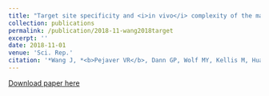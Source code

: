 ```yaml
---
title: "Target site specificity and <i>in vivo</i> complexity of the mammalian arginylome"
collection: publications
permalink: /publication/2018-11-wang2018target
excerpt: ''
date: 2018-11-01
venue: 'Sci. Rep.'
citation: '*Wang J, *<b>Pejaver VR</b>, Dann GP, Wolf MY, Kellis M, Huang Y, Garcia BA, Radivojac P, Kashina A (2018) Target site specificity and <i>in vivo</i> complexity of the mammalian arginylome. <i>Sci. Rep.</i> 8(1) 16177.'
---
```

[Download paper here](http://vpejaver.github.io/files/2018-11-wang2018target.pdf)

